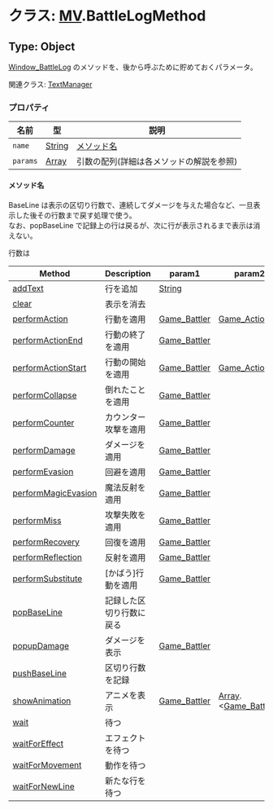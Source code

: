 # クラス: [MV](MV.md).BattleLogMethod

## Type: Object
[Window_BattleLog](Window_BattleLog.md) のメソッドを、後から呼ぶために貯めておくパラメータ。

関連クラス: [TextManager](TextManager.md)


### プロパティ

| 名前 | 型 | 説明 |
| --- | --- | --- |
| `name` | [String](String.md) | [メソッド名](MV.BattleLogMethod.md#メソッド名) |
| `params` | [Array](Array.md) | 引数の配列(詳細は各メソッドの解説を参照) |


#### メソッド名
BaseLine は表示の区切り行数で、連続してダメージを与えた場合など、一旦表示した後その行数まで戻す処理で使う。<br />
なお、popBaseLine で記録上の行は戻るが、次に行が表示されるまで表示は消えない。

行数は

| Method | Description | param1 | param2 | param3 |
| --- | --- | --- | --- | --- |
| [addText](Window_BattleLog.md#addtext-text) | 行を追加 | [String](String.md) |
| [clear](Window_BattleLog.md#clear-) | 表示を消去 |
| [performAction ](Window_BattleLog.md#performaction-subject-action) | 行動を適用 | [Game_Battler](Game_Battler.md) |[ Game_Action](Game_Action.md) |
| [performActionEnd](Window_BattleLog.md#performactionend-subject) | 行動の終了を適用 | [Game_Battler](Game_Battler.md) |
| [performActionStart](Window_BattleLog.md#performactionstart-subject-action) | 行動の開始を適用 | [Game_Battler](Game_Battler.md) |[ Game_Action](Game_Action.md) |
| [performCollapse](Window_BattleLog.md#performcollapse-target) | 倒れたことを適用 | [Game_Battler](Game_Battler.md) |
| [performCounter](Window_BattleLog.md#performcounter-target) | カウンター攻撃を適用 | [Game_Battler](Game_Battler.md) |
| [performDamage](Window_BattleLog.md#performdamage-target) | ダメージを適用 | [Game_Battler](Game_Battler.md) |
| [performEvasion](Window_BattleLog.md#performevasion-target) | 回避を適用 | [Game_Battler](Game_Battler.md) |
| [performMagicEvasion](Window_BattleLog.md#performmagicevasion-target) | 魔法反射を適用 | [Game_Battler](Game_Battler.md) |
| [performMiss](Window_BattleLog.md#performmiss-target) | 攻撃失敗を適用 | [Game_Battler](Game_Battler.md) |
| [performRecovery](Window_BattleLog.md#performrecovery-target) | 回復を適用 | [Game_Battler](Game_Battler.md) |
| [performReflection](Window_BattleLog.md#performreflection-target) | 反射を適用 | [Game_Battler](Game_Battler.md) |
| [performSubstitute](Window_BattleLog.md#performsubstitute-target) | [かばう]行動を適用 | [Game_Battler](Game_Battler.md) |
| [popBaseLine](Window_BattleLog.md#popbaseline-) | 記録した区切り行数に戻る |
| [popupDamage](Window_BattleLog.md#popupdamage-target) | ダメージを表示 | [Game_Battler](Game_Battler.md) |
| [pushBaseLine](Window_BattleLog.md#pushbaseline-) | 区切り行数を記録 |
| [showAnimation](Window_BattleLog.md#showanimation-subject-targets-animationid) | アニメを表示 | [Game_Battler](Game_Battler.md) | [Array](Array.md).&lt;[Game_Battler](Game_Battler.md)&gt; | [Number](Number.md) |
| [wait](Window_BattleLog.md#wait-) | 待つ |
| [waitForEffect](Window_BattleLog.md#waitforeffect-) | エフェクトを待つ |
| [waitForMovement ](Window_BattleLog.md#waitformovement-) | 動作を待つ |
| [waitForNewLine](Window_BattleLog.md#waitfornewline-) | 新たな行を待つ |



